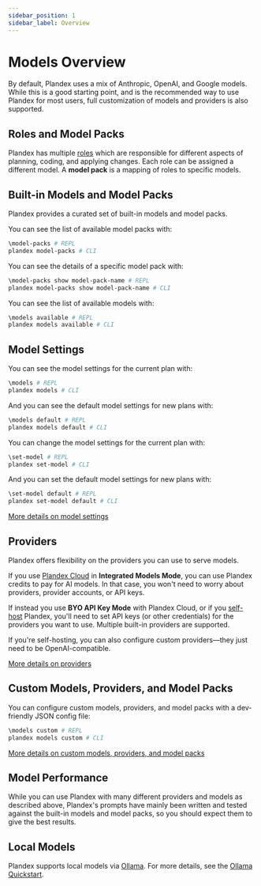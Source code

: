 ```yaml
---
sidebar_position: 1
sidebar_label: Overview
---
```


# Models Overview

By default, Plandex uses a mix of Anthropic, OpenAI, and Google models. While this is a good starting point, and is the recommended way to use Plandex for most users, full customization of models and providers is also supported.

## Roles and Model Packs

Plandex has multiple [roles](./roles.md) which are responsible for different aspects of planning, coding, and applying changes. Each role can be assigned a different model. A **model pack** is a mapping of roles to specific models.

## Built-in Models and Model Packs

Plandex provides a curated set of built-in models and model packs.

You can see the list of available model packs with:

```bash
\model-packs # REPL
plandex model-packs # CLI
```

You can see the details of a specific model pack with:

```bash
\model-packs show model-pack-name # REPL
plandex model-packs show model-pack-name # CLI
```

You can see the list of available models with:

```bash
\models available # REPL
plandex models available # CLI
```

## Model Settings

You can see the model settings for the current plan with:

```bash
\models # REPL
plandex models # CLI
```

And you can see the default model settings for new plans with:

```bash
\models default # REPL
plandex models default # CLI
```

You can change the model settings for the current plan with:

```bash
\set-model # REPL
plandex set-model # CLI
```

And you can set the default model settings for new plans with:

```bash
\set-model default # REPL
plandex set-model default # CLI
```

[More details on model settings](./model-settings.md)

## Providers

Plandex offers flexibility on the providers you can use to serve models.

If you use [Plandex Cloud](../hosting/cloud.md) in **Integrated Models Mode**, you can use Plandex credits to pay for AI models. In that case, you won't need to worry about providers, provider accounts, or API keys.

If instead you use **BYO API Key Mode** with Plandex Cloud, or if you [self-host](../hosting/self-hosting/local-mode-quickstart.md) Plandex, you'll need to set API keys (or other credentials) for the providers you want to use. Multiple built-in providers are supported. 

If you're self-hosting, you can also configure custom providers—they just need to be OpenAI-compatible.

[More details on providers](./model-providers.md)

## Custom Models, Providers, and Model Packs

You can configure custom models, providers, and model packs with a dev-friendly JSON config file:

```bash
\models custom # REPL
plandex models custom # CLI
```

[More details on custom models, providers, and model packs](./custom-models.md)

## Model Performance

While you can use Plandex with many different providers and models as described above, Plandex's prompts have mainly been written and tested against the built-in models and model packs, so you should expect them to give the best results.

## Local Models

Plandex supports local models via [Ollama](https://ollama.com/). For more details, see the [Ollama Quickstart](./ollama.md).


